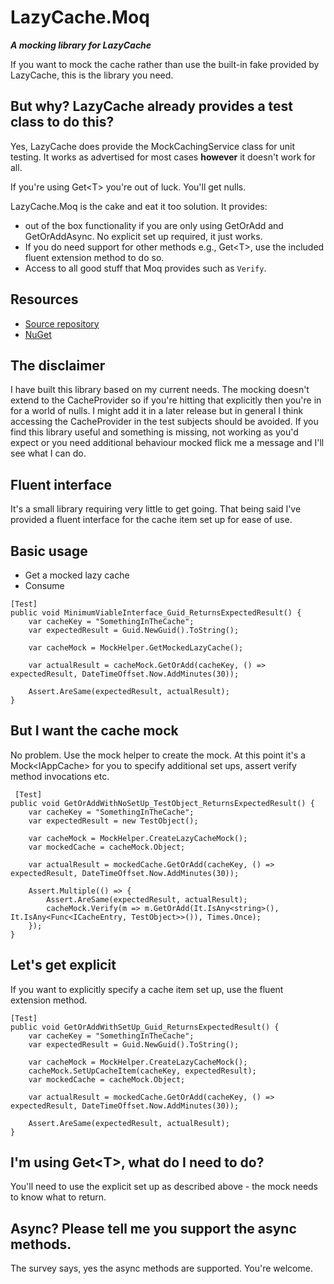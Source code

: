 # LazyCache.Moq
__*A mocking library for LazyCache*__

If you want to mock the cache rather than use the built-in fake provided by LazyCache, this is the library you need.

## But why? LazyCache already provides a test class to do this?
Yes, LazyCache does provide the MockCachingService class for unit testing. It works as advertised for most cases __however__ it doesn't work for all.

If you're using Get\<T> you're out of luck. You'll get nulls.

LazyCache.Moq is the cake and eat it too solution. It provides:
- out of the box functionality if you are only using GetOrAdd and GetOrAddAsync. No explicit set up required, it just works.
- If you do need support for other methods e.g., Get\<T>, use the included fluent extension method to do so.
- Access to all good stuff that Moq provides such as ```Verify```. 

## Resources
- [Source repository](https://github.com/rgvlee/LazyCache.Moq)
- [NuGet](https://www.nuget.org/packages/LazyCache.Moq/)

## The disclaimer
I have built this library based on my current needs. The mocking doesn't extend to the CacheProvider so if you're hitting that explicitly then you're in for a world of nulls. I might add it in a later release but in general I think accessing the CacheProvider in the test subjects should be avoided. If you find this library useful and something is missing, not working as you'd expect or you need additional behaviour mocked flick me a message and I'll see what I can do.

## Fluent interface
It's a small library requiring very little to get going. That being said I've provided a fluent interface for the cache item set up for ease of use.

## Basic usage
- Get a mocked lazy cache
- Consume

```
[Test]
public void MinimumViableInterface_Guid_ReturnsExpectedResult() {
    var cacheKey = "SomethingInTheCache";
    var expectedResult = Guid.NewGuid().ToString();

    var cacheMock = MockHelper.GetMockedLazyCache();
    
    var actualResult = cacheMock.GetOrAdd(cacheKey, () => expectedResult, DateTimeOffset.Now.AddMinutes(30));

    Assert.AreSame(expectedResult, actualResult);
}
```

## But I want the cache mock
No problem. Use the mock helper to create the mock. At this point it's a Mock\<IAppCache> for you to specify additional set ups, assert verify method invocations etc.

```
 [Test]
public void GetOrAddWithNoSetUp_TestObject_ReturnsExpectedResult() {
    var cacheKey = "SomethingInTheCache";
    var expectedResult = new TestObject();

    var cacheMock = MockHelper.CreateLazyCacheMock();
    var mockedCache = cacheMock.Object;

    var actualResult = mockedCache.GetOrAdd(cacheKey, () => expectedResult, DateTimeOffset.Now.AddMinutes(30));

    Assert.Multiple(() => {
        Assert.AreSame(expectedResult, actualResult);
        cacheMock.Verify(m => m.GetOrAdd(It.IsAny<string>(), It.IsAny<Func<ICacheEntry, TestObject>>()), Times.Once);
    });
}
```

## Let's get explicit
If you want to explicitly specify a cache item set up, use the fluent extension method.

```
[Test]
public void GetOrAddWithSetUp_Guid_ReturnsExpectedResult() {
    var cacheKey = "SomethingInTheCache";
    var expectedResult = Guid.NewGuid().ToString();

    var cacheMock = MockHelper.CreateLazyCacheMock();
    cacheMock.SetUpCacheItem(cacheKey, expectedResult);
    var mockedCache = cacheMock.Object;

    var actualResult = mockedCache.GetOrAdd(cacheKey, () => expectedResult, DateTimeOffset.Now.AddMinutes(30));

    Assert.AreSame(expectedResult, actualResult);
}
```

## I'm using Get\<T>, what do I need to do?
You'll need to use the explicit set up as described above - the mock needs to know what to return.

## Async? Please tell me you support the async methods.
The survey says, yes the async methods are supported. You're welcome.